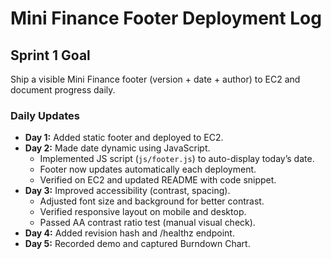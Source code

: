 # Mini Finance Footer Deployment Log

## Sprint 1 Goal
Ship a visible Mini Finance footer (version + date + author) to EC2 and document progress daily.

### Daily Updates
- **Day 1:** Added static footer and deployed to EC2.
- **Day 2:** Made date dynamic using JavaScript.
	- Implemented JS script (`js/footer.js`) to auto-display today’s date.
	- Footer now updates automatically each deployment.
	- Verified on EC2 and updated README with code snippet.
- **Day 3:** Improved accessibility (contrast, spacing).
	- Adjusted font size and background for better contrast.
	- Verified responsive layout on mobile and desktop.
	- Passed AA contrast ratio test (manual visual check).
- **Day 4:** Added revision hash and /healthz endpoint.
- **Day 5:** Recorded demo and captured Burndown Chart.

